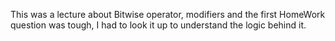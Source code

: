This was a lecture about Bitwise operator, modifiers and the first HomeWork question was tough, I had to look it up to understand the logic behind it.